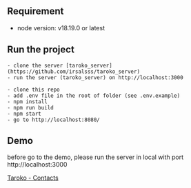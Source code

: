 ## Requirement

- node version: v18.19.0 or latest

## Run the project

```
- clone the server [taroko_server](https://github.com/irsalsss/taroko_server)
- run the server (taroko_server) on http://localhost:3000

- clone this repo
- add .env file in the root of folder (see .env.example)
- npm install
- npm run build
- npm start
- go to http://localhost:8080/
```

## Demo

before go to the demo, please run the server in local with port http://localhost:3000

[Taroko - Contacts](https://taroko-client-nu.vercel.app/contacts)
